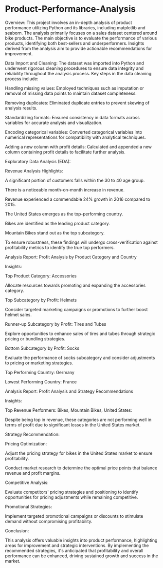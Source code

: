 # Product-Performance-Analysis
Overview:
This project involves an in-depth analysis of product performance utilizing Python and its libraries, including matplotlib and seaborn. The analysis primarily focuses on a sales dataset centered around bike products. The main objective is to evaluate the performance of various products, identifying both best-sellers and underperformers. Insights derived from the analysis aim to provide actionable recommendations for improvement.

Data Import and Cleaning:
The dataset was imported into Python and underwent rigorous cleaning procedures to ensure data integrity and reliability throughout the analysis process. Key steps in the data cleaning process include:

Handling missing values: Employed techniques such as imputation or removal of missing data points to maintain dataset completeness.

Removing duplicates: Eliminated duplicate entries to prevent skewing of analysis results.

Standardizing formats: Ensured consistency in data formats across variables for accurate analysis and visualization.

Encoding categorical variables: Converted categorical variables into numerical representations for compatibility with analytical techniques.

Adding a new column with profit details: Calculated and appended a new column containing profit details to facilitate further analysis.

Exploratory Data Analysis (EDA):

Revenue Analysis Highlights:

A significant portion of customers falls within the 30 to 40 age group.

There is a noticeable month-on-month increase in revenue.

Revenue experienced a commendable 24% growth in 2016 compared to 2015.

The United States emerges as the top-performing country.

Bikes are identified as the leading product category.

Mountain Bikes stand out as the top subcategory.

To ensure robustness, these findings will undergo cross-verification against profitability metrics to identify the true top performers.

Analysis Report: Profit Analysis by Product Category and Country

Insights:

Top Product Category: Accessories

Allocate resources towards promoting and expanding the accessories category.

Top Subcategory by Profit: Helmets

Consider targeted marketing campaigns or promotions to further boost helmet sales.

Runner-up Subcategory by Profit: Tires and Tubes

Explore opportunities to enhance sales of tires and tubes through strategic pricing or bundling strategies.

Bottom Subcategory by Profit: Socks

Evaluate the performance of socks subcategory and consider adjustments to pricing or marketing strategies.

Top Performing Country: Germany

Lowest Performing Country: France

Analysis Report: Profit Analysis and Strategy Recommendations

Insights:

Top Revenue Performers: Bikes, Mountain Bikes, United States:

Despite being top in revenue, these categories are not performing well in terms of profit due to significant losses in the United States market.

Strategy Recommendation:

Pricing Optimization:

Adjust the pricing strategy for bikes in the United States market to ensure profitability.

Conduct market research to determine the optimal price points that balance revenue and profit margins.

Competitive Analysis:

Evaluate competitors' pricing strategies and positioning to identify opportunities for pricing adjustments while remaining competitive.

Promotional Strategies:

Implement targeted promotional campaigns or discounts to stimulate demand without compromising profitability.

Conclusion:

This analysis offers valuable insights into product performance, highlighting areas for improvement and strategic interventions. By implementing the recommended strategies, it's anticipated that 
profitability and overall performance can be enhanced, driving sustained growth and success in the market.
